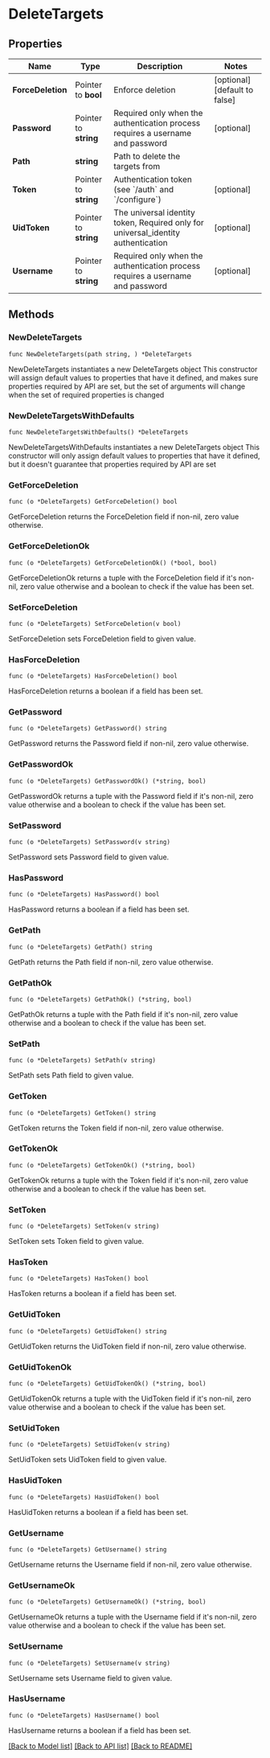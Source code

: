 # DeleteTargets

## Properties

Name | Type | Description | Notes
------------ | ------------- | ------------- | -------------
**ForceDeletion** | Pointer to **bool** | Enforce deletion | [optional] [default to false]
**Password** | Pointer to **string** | Required only when the authentication process requires a username and password | [optional] 
**Path** | **string** | Path to delete the targets from | 
**Token** | Pointer to **string** | Authentication token (see &#x60;/auth&#x60; and &#x60;/configure&#x60;) | [optional] 
**UidToken** | Pointer to **string** | The universal identity token, Required only for universal_identity authentication | [optional] 
**Username** | Pointer to **string** | Required only when the authentication process requires a username and password | [optional] 

## Methods

### NewDeleteTargets

`func NewDeleteTargets(path string, ) *DeleteTargets`

NewDeleteTargets instantiates a new DeleteTargets object
This constructor will assign default values to properties that have it defined,
and makes sure properties required by API are set, but the set of arguments
will change when the set of required properties is changed

### NewDeleteTargetsWithDefaults

`func NewDeleteTargetsWithDefaults() *DeleteTargets`

NewDeleteTargetsWithDefaults instantiates a new DeleteTargets object
This constructor will only assign default values to properties that have it defined,
but it doesn't guarantee that properties required by API are set

### GetForceDeletion

`func (o *DeleteTargets) GetForceDeletion() bool`

GetForceDeletion returns the ForceDeletion field if non-nil, zero value otherwise.

### GetForceDeletionOk

`func (o *DeleteTargets) GetForceDeletionOk() (*bool, bool)`

GetForceDeletionOk returns a tuple with the ForceDeletion field if it's non-nil, zero value otherwise
and a boolean to check if the value has been set.

### SetForceDeletion

`func (o *DeleteTargets) SetForceDeletion(v bool)`

SetForceDeletion sets ForceDeletion field to given value.

### HasForceDeletion

`func (o *DeleteTargets) HasForceDeletion() bool`

HasForceDeletion returns a boolean if a field has been set.

### GetPassword

`func (o *DeleteTargets) GetPassword() string`

GetPassword returns the Password field if non-nil, zero value otherwise.

### GetPasswordOk

`func (o *DeleteTargets) GetPasswordOk() (*string, bool)`

GetPasswordOk returns a tuple with the Password field if it's non-nil, zero value otherwise
and a boolean to check if the value has been set.

### SetPassword

`func (o *DeleteTargets) SetPassword(v string)`

SetPassword sets Password field to given value.

### HasPassword

`func (o *DeleteTargets) HasPassword() bool`

HasPassword returns a boolean if a field has been set.

### GetPath

`func (o *DeleteTargets) GetPath() string`

GetPath returns the Path field if non-nil, zero value otherwise.

### GetPathOk

`func (o *DeleteTargets) GetPathOk() (*string, bool)`

GetPathOk returns a tuple with the Path field if it's non-nil, zero value otherwise
and a boolean to check if the value has been set.

### SetPath

`func (o *DeleteTargets) SetPath(v string)`

SetPath sets Path field to given value.


### GetToken

`func (o *DeleteTargets) GetToken() string`

GetToken returns the Token field if non-nil, zero value otherwise.

### GetTokenOk

`func (o *DeleteTargets) GetTokenOk() (*string, bool)`

GetTokenOk returns a tuple with the Token field if it's non-nil, zero value otherwise
and a boolean to check if the value has been set.

### SetToken

`func (o *DeleteTargets) SetToken(v string)`

SetToken sets Token field to given value.

### HasToken

`func (o *DeleteTargets) HasToken() bool`

HasToken returns a boolean if a field has been set.

### GetUidToken

`func (o *DeleteTargets) GetUidToken() string`

GetUidToken returns the UidToken field if non-nil, zero value otherwise.

### GetUidTokenOk

`func (o *DeleteTargets) GetUidTokenOk() (*string, bool)`

GetUidTokenOk returns a tuple with the UidToken field if it's non-nil, zero value otherwise
and a boolean to check if the value has been set.

### SetUidToken

`func (o *DeleteTargets) SetUidToken(v string)`

SetUidToken sets UidToken field to given value.

### HasUidToken

`func (o *DeleteTargets) HasUidToken() bool`

HasUidToken returns a boolean if a field has been set.

### GetUsername

`func (o *DeleteTargets) GetUsername() string`

GetUsername returns the Username field if non-nil, zero value otherwise.

### GetUsernameOk

`func (o *DeleteTargets) GetUsernameOk() (*string, bool)`

GetUsernameOk returns a tuple with the Username field if it's non-nil, zero value otherwise
and a boolean to check if the value has been set.

### SetUsername

`func (o *DeleteTargets) SetUsername(v string)`

SetUsername sets Username field to given value.

### HasUsername

`func (o *DeleteTargets) HasUsername() bool`

HasUsername returns a boolean if a field has been set.


[[Back to Model list]](../README.md#documentation-for-models) [[Back to API list]](../README.md#documentation-for-api-endpoints) [[Back to README]](../README.md)



